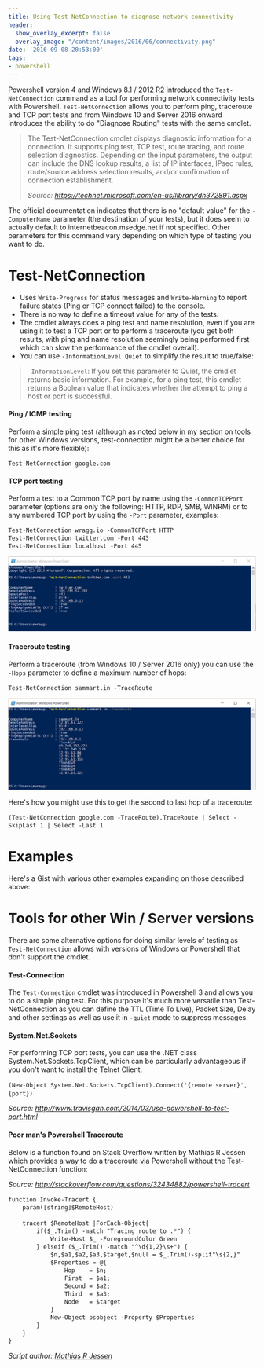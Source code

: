 ```yaml
---
title: Using Test-NetConnection to diagnose network connectivity
header:
  show_overlay_excerpt: false
  overlay_image: "/content/images/2016/06/connectivity.png"
date: '2016-09-08 20:53:00'
tags:
- powershell
---
```

Powershell version 4 and Windows 8.1 / 2012 R2 introduced the `Test-NetConnection` command as a tool for performing network connectivity tests with Powershell. `Test-NetConnection` allows you to perform ping, traceroute and TCP port tests and from Windows 10 and Server 2016 onward introduces the ability to do "Diagnose Routing" tests with the same cmdlet.

> The Test-NetConnection cmdlet displays diagnostic information for a connection. It supports ping test, TCP test, route tracing, and route selection diagnostics. Depending on the input parameters, the output can include the DNS lookup results, a list of IP interfaces, IPsec rules, route/source address selection results, and/or confirmation of connection establishment.
>
> *Source: https://technet.microsoft.com/en-us/library/dn372891.aspx*

The official documentation indicates that there is no "default value" for the `-ComputerName` parameter (the destination of your tests), but it does seem to actually default to  internetbeacon.msedge.net if not specified. Other parameters for this command vary depending on which type of testing you want to do.

# Test-NetConnection

- Uses `Write-Progress` for status messages and `Write-Warning` to report failure states (Ping or TCP connect failed) to the console.
- There is no way to define a timeout value for any of the tests.
- The cmdlet always does a ping test and name resolution, even if you are using it to test a TCP port or to perform a traceroute (you get both results, with ping and name resolution seemingly being performed first which can slow the performance of the cmdlet overall).
- You can use `-InformationLevel Quiet` to simplify the result to true/false:

> `-InformationLevel`: If you set this parameter to Quiet, the cmdlet returns basic information. For example, for a ping test, this cmdlet returns a Boolean value that indicates whether the attempt to ping a host or port is successful.

#### Ping / ICMP testing

Perform a simple ping test (although as noted below in my section on tools for other Windows versions, test-connection might be a better choice for this as it's more flexible):
```
Test-NetConnection google.com
```
#### TCP port testing

Perform a test to a Common TCP port by name using the `-CommonTCPPort` parameter (options are only the following: HTTP, RDP, SMB, WINRM) or to any numbered TCP port by using the `-Port` parameter, examples:
```
Test-NetConnection wragg.io -CommonTCPPort HTTP
Test-NetConnection twitter.com -Port 443
Test-NetConnection localhost -Port 445
```

![](/content/images/2016/09/test-netconnection-port443.png)

#### Traceroute testing 
Perform a traceroute (from Windows 10 / Server 2016 only) you can use the `-Hops` parameter to define a maximum number of hops:
```
Test-NetConnection sammart.in -TraceRoute
```
![](/content/images/2016/09/test-netconnection-traceroute.png)

Here's how you might use this to get the second to last hop of a traceroute:
```
(Test-NetConnection google.com -TraceRoute).TraceRoute | Select -SkipLast 1 | Select -Last 1
```
# Examples

Here's a Gist with various other examples expanding on those described above:

<script src="https://gist.github.com/markwragg/78e923e9e7a1d5aa8a6acdcc2dc6bdce.js"></script>

# Tools for other Win / Server versions

There are some alternative options for doing similar levels of testing as `Test-NetConnection` allows with versions of Windows or Powershell that don't support the cmdlet.

#### Test-Connection
The `Test-Connection` cmdlet was introduced in Powershell 3 and allows you to do a simple ping test. For this purpose it's much more versatile than Test-NetConnection as you can define the TTL (Time To Live), Packet Size, Delay and other settings as well as use it in `-quiet` mode to suppress messages.

#### System.Net.Sockets
For performing TCP port tests, you can use the .NET class System.Net.Sockets.TcpClient, which can be particularly advantageous if you don't want to install the Telnet Client.

`(New-Object System.Net.Sockets.TcpClient).Connect('{remote server}', {port})`

*Source: http://www.travisgan.com/2014/03/use-powershell-to-test-port.html*

#### Poor man's Powershell Traceroute
Below is a function found on Stack Overflow written by Mathias R Jessen which provides a way to do a traceroute via Powershell without the Test-NetConnection function:

*Source: http://stackoverflow.com/questions/32434882/powershell-tracert*

```language-powershell
function Invoke-Tracert {
    param([string]$RemoteHost)

    tracert $RemoteHost |ForEach-Object{
        if($_.Trim() -match "Tracing route to .*") {
            Write-Host $_ -ForegroundColor Green
        } elseif ($_.Trim() -match "^\d{1,2}\s+") {
            $n,$a1,$a2,$a3,$target,$null = $_.Trim()-split"\s{2,}"
            $Properties = @{
                Hop    = $n;
                First  = $a1;
                Second = $a2;
                Third  = $a3;
                Node   = $target
            }
            New-Object psobject -Property $Properties
        }
    }
}
```
*Script author: [Mathias R Jessen](http://stackoverflow.com/users/712649/mathias-r-jessen)*